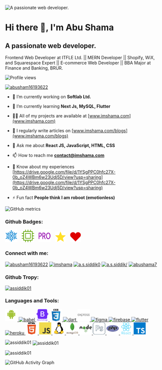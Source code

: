 
![A passionate web developer.](https://i.ibb.co/z5KysXk/profile-banner.png)

# Hi there 👋, I'm Abu Shama
## A passionate web developer.

Frontend Web Developer at ITFLE Ltd. || MERN Developer || Shopify, WiX, and Squarespace Expert || E-commerce Web Developer || BBA Major at Finance and Banking, BRUR.


![Profile views](https://gpvc.arturio.dev/abushamacd)  

<p align="left"> <a href="https://twitter.com/abusham16193622" target="blank"><img src="https://img.shields.io/twitter/follow/abusham16193622?logo=twitter&style=for-the-badge" alt="abusham16193622" /></a> </p>

- 🔭 I’m currently working on **Softlab Ltd.**

- 🌱 I’m currently learning **Next Js, MySQL, Flutter**

- 👨‍💻 All of my projects are available at [www.imshama.com](www.imshama.com)

- 📝 I regularly write articles on [www.imshama.com/blogs](www.imshama.com/blogs)

- 💬 Ask me about **React JS, JavaScript, HTML, CSS**

- 📫 How to reach me **contact@imshama.com**

- 📄 Know about my experiences [https://drive.google.com/file/d/1YSgPPC0hfc27X-0b_oZ4WBm6w23Udj5D/view?usp=sharing](https://drive.google.com/file/d/1YSgPPC0hfc27X-0b_oZ4WBm6w23Udj5D/view?usp=sharing)

- ⚡ Fun fact **People think I am roboot (emotionless)**

![GitHub metrics](https://metrics.lecoq.io/abushamacd)  

<h3 align="left">Github Badges:</h3>
<a href='https://archiveprogram.github.com/'><img src='https://raw.githubusercontent.com/acervenky/animated-github-badges/master/assets/acbadge.gif' width='40' height='40'></a> <a href='https://docs.github.com/en/developers'><img src='https://raw.githubusercontent.com/acervenky/animated-github-badges/master/assets/devbadge.gif' width='40' height='40'></a> <a href='https://github.com/pricing'><img src='https://raw.githubusercontent.com/acervenky/animated-github-badges/master/assets/pro.gif' width='40' height='40'></a> <a href='https://stars.github.com/'><img src='https://raw.githubusercontent.com/acervenky/animated-github-badges/master/assets/starbadge.gif' width='35' height='35'></a> <a href='https://docs.github.com/en/github/supporting-the-open-source-community-with-github-sponsors'><img src='https://raw.githubusercontent.com/acervenky/animated-github-badges/master/assets/sponsorbadge.gif' width='35' height='35'></a> 

<h3 align="left">Connect with me:</h3>
<p align="left">
<a href="https://twitter.com/abusham16193622" target="blank"><img align="center" src="https://raw.githubusercontent.com/rahuldkjain/github-profile-readme-generator/master/src/images/icons/Social/twitter.svg" alt="abusham16193622" height="30" width="40" /></a>
<a href="https://linkedin.com/in/imshama" target="blank"><img align="center" src="https://raw.githubusercontent.com/rahuldkjain/github-profile-readme-generator/master/src/images/icons/Social/linked-in-alt.svg" alt="imshama" height="30" width="40" /></a>
<a href="https://fb.com/a.s.siddik0" target="blank"><img align="center" src="https://raw.githubusercontent.com/rahuldkjain/github-profile-readme-generator/master/src/images/icons/Social/facebook.svg" alt="a.s.siddik0" height="30" width="40" /></a>
<a href="https://instagram.com/a.s.siddik/" target="blank"><img align="center" src="https://raw.githubusercontent.com/rahuldkjain/github-profile-readme-generator/master/src/images/icons/Social/instagram.svg" alt="a.s.siddik/" height="30" width="40" /></a>
<a href="https://www.behance.net/abushama7" target="blank"><img align="center" src="https://raw.githubusercontent.com/rahuldkjain/github-profile-readme-generator/master/src/images/icons/Social/behance.svg" alt="abushama7" height="30" width="40" /></a>
</p>

<h3 align="left">Github Tropy:</h3>
<p align="left"> <a href="https://github.com/ryo-ma/github-profile-trophy"><img src="https://github-profile-trophy.vercel.app/?username=assiddik01" alt="assiddik01" /></a> </p>

<h3 align="left">Languages and Tools:</h3>
<p align="left"> <a href="https://developer.android.com" target="_blank" rel="noreferrer"> <img src="https://raw.githubusercontent.com/devicons/devicon/master/icons/android/android-original-wordmark.svg" alt="android" width="40" height="40"/> </a> <a href="https://babeljs.io/" target="_blank" rel="noreferrer"> <img src="https://www.vectorlogo.zone/logos/babeljs/babeljs-icon.svg" alt="babel" width="40" height="40"/> </a> <a href="https://getbootstrap.com" target="_blank" rel="noreferrer"> <img src="https://raw.githubusercontent.com/devicons/devicon/master/icons/bootstrap/bootstrap-plain-wordmark.svg" alt="bootstrap" width="40" height="40"/> </a> <a href="https://www.w3schools.com/css/" target="_blank" rel="noreferrer"> <img src="https://raw.githubusercontent.com/devicons/devicon/master/icons/css3/css3-original-wordmark.svg" alt="css3" width="40" height="40"/> </a> <a href="https://dart.dev" target="_blank" rel="noreferrer"> <img src="https://www.vectorlogo.zone/logos/dartlang/dartlang-icon.svg" alt="dart" width="40" height="40"/> </a> <a href="https://expressjs.com" target="_blank" rel="noreferrer"> <img src="https://raw.githubusercontent.com/devicons/devicon/master/icons/express/express-original-wordmark.svg" alt="express" width="40" height="40"/> </a> <a href="https://www.figma.com/" target="_blank" rel="noreferrer"> <img src="https://www.vectorlogo.zone/logos/figma/figma-icon.svg" alt="figma" width="40" height="40"/> </a> <a href="https://firebase.google.com/" target="_blank" rel="noreferrer"> <img src="https://www.vectorlogo.zone/logos/firebase/firebase-icon.svg" alt="firebase" width="40" height="40"/> </a> <a href="https://flutter.dev" target="_blank" rel="noreferrer"> <img src="https://www.vectorlogo.zone/logos/flutterio/flutterio-icon.svg" alt="flutter" width="40" height="40"/> </a> <a href="https://heroku.com" target="_blank" rel="noreferrer"> <img src="https://www.vectorlogo.zone/logos/heroku/heroku-icon.svg" alt="heroku" width="40" height="40"/> </a> <a href="https://www.w3.org/html/" target="_blank" rel="noreferrer"> <img src="https://raw.githubusercontent.com/devicons/devicon/master/icons/html5/html5-original-wordmark.svg" alt="html5" width="40" height="40"/> </a> <a href="https://developer.mozilla.org/en-US/docs/Web/JavaScript" target="_blank" rel="noreferrer"> <img src="https://raw.githubusercontent.com/devicons/devicon/master/icons/javascript/javascript-original.svg" alt="javascript" width="40" height="40"/> </a> <a href="https://www.linux.org/" target="_blank" rel="noreferrer"> <img src="https://raw.githubusercontent.com/devicons/devicon/master/icons/linux/linux-original.svg" alt="linux" width="40" height="40"/> </a> <a href="https://www.mongodb.com/" target="_blank" rel="noreferrer"> <img src="https://raw.githubusercontent.com/devicons/devicon/master/icons/mongodb/mongodb-original-wordmark.svg" alt="mongodb" width="40" height="40"/> </a> <a href="https://nodejs.org" target="_blank" rel="noreferrer"> <img src="https://raw.githubusercontent.com/devicons/devicon/master/icons/nodejs/nodejs-original-wordmark.svg" alt="nodejs" width="40" height="40"/> </a> <a href="https://www.photoshop.com/en" target="_blank" rel="noreferrer"> <img src="https://raw.githubusercontent.com/devicons/devicon/master/icons/photoshop/photoshop-line.svg" alt="photoshop" width="40" height="40"/> </a> <a href="https://www.php.net" target="_blank" rel="noreferrer"> <img src="https://raw.githubusercontent.com/devicons/devicon/master/icons/php/php-original.svg" alt="php" width="40" height="40"/> </a> <a href="https://reactjs.org/" target="_blank" rel="noreferrer"> <img src="https://raw.githubusercontent.com/devicons/devicon/master/icons/react/react-original-wordmark.svg" alt="react" width="40" height="40"/> </a> <a href="https://www.typescriptlang.org/" target="_blank" rel="noreferrer"> <img src="https://raw.githubusercontent.com/devicons/devicon/master/icons/typescript/typescript-original.svg" alt="typescript" width="40" height="40"/> </a> </p>

<p><img align="left" src="https://github-readme-stats.vercel.app/api/top-langs?username=assiddik01&show_icons=true&locale=en&layout=compact" alt="assiddik01" /></p>

<p>&nbsp;<img align="center" src="https://github-readme-stats.vercel.app/api?username=assiddik01&show_icons=true&locale=en" alt="assiddik01" /></p>

<p><img align="center" src="https://github-readme-streak-stats.herokuapp.com/?user=assiddik01&" alt="assiddik01" /></p>

![GitHub Activity Graph](https://activity-graph.herokuapp.com/graph?username=ASSiddik01)  


